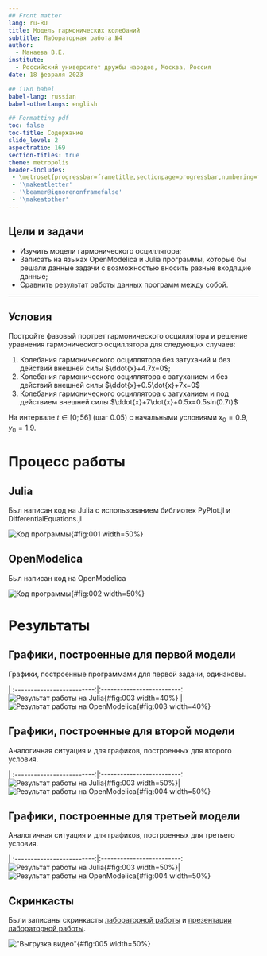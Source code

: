```yaml
---
## Front matter
lang: ru-RU
title: Модель гармонических колебаний
subtitle: Лабораторная работа №4
author:
  - Манаева В.Е.
institute:
  - Российский университет дружбы народов, Москва, Россия
date: 18 февраля 2023

## i18n babel
babel-lang: russian
babel-otherlangs: english

## Formatting pdf
toc: false
toc-title: Содержание
slide_level: 2
aspectratio: 169
section-titles: true
theme: metropolis
header-includes:
 - \metroset{progressbar=frametitle,sectionpage=progressbar,numbering=fraction}
 - '\makeatletter'
 - '\beamer@ignorenonframefalse'
 - '\makeatother'
---
```


## Цели и задачи

- Изучить модели гармонического осциллятора;
- Записать на языках OpenModelica и Julia программы, которые бы решали данные задачи с возможностью вносить разные входящие данные;
- Сравнить результат работы данных программ между собой.

---

## Условия

Постройте фазовый портрет гармонического осциллятора и решение уравнения гармонического осциллятора для следующих случаев:

1. Колебания гармонического осциллятора без затуханий и без действий внешней силы $\ddot{x}+4.7x=0$;
2. Колебания гармонического осциллятора c затуханием и без действий внешней силы $\ddot{x}+0.5\dot{x}+7x=0$
3. Колебания гармонического осциллятора c затуханием и под действием внешней силы $\ddot{x}+7\dot{x}+0.5x=0.5sin(0.7t)$

На интервале $t\in [0;56]$ (шаг $0.05$) с начальными условиями $x_0=0.9, y_0=1.9$.


# Процесс работы

## Julia 

Был написан код на Julia с использованием библиотек PyPlot.jl и DifferentialEquations.jl

![Код программы](./image/screenshot.png){#fig:001 width=50%}

## OpenModelica 

Был написан код на OpenModelica

![Код программы](./image/screenshot1.png){#fig:002 width=50%}


# Результаты

## Графики, построенные для первой модели

Графики, построенные программами для первой задачи, одинаковы.

 | 
:-------------------------:|:-------------------------:
![Результат работы на Julia](./image/graph1.png){#fig:003 width=40%} | ![Результат работы на OpenModelica](./image/mod_graph1.png){#fig:003 width=40%}

## Графики, построенные для второй модели

Аналогичная ситуация и для графиков, построенных для второго условия.

 | 
:-------------------------:|:-------------------------:
![Результат работы на Julia](./image/graph2.png){#fig:003 width=50%}|![Результат работы на OpenModelica](./image/mod_graph2.png){#fig:004 width=50%}

## Графики, построенные для третьей модели

Аналогичная ситуация и для графиков, построенных для третьего условия.

 | 
:-------------------------:|:-------------------------:
![Результат работы на Julia](./image/graph3.png){#fig:003 width=50%}|![Результат работы на OpenModelica](./image/mod_graph3.png){#fig:004 width=50%}

## Скринкасты

Были записаны скринкасты [лабораторной работы](https://youtu.be/NL1h4QvIfmM "лабораторной работы") и [презентации лабораторной работы](https://youtu.be/hyq9K2w2Pwk "презентации лабораторной работы").

!["Выгрузка видео"](./image/Screenshot_1.png){#fig:005 width=50%}